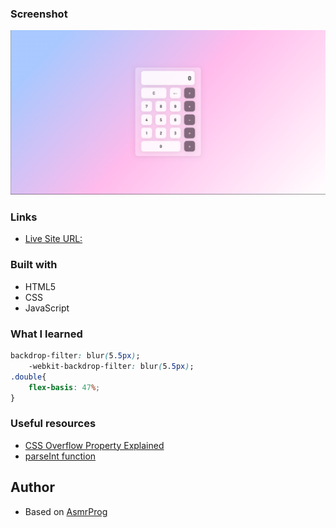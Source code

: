 ### Screenshot

![](./screenshot.png)

### Links

- [Live Site URL:](https://calculatorappbilska.netlify.app/)


### Built with

- HTML5
- CSS
- JavaScript


### What I learned


```css
backdrop-filter: blur(5.5px);
    -webkit-backdrop-filter: blur(5.5px);
.double{
    flex-basis: 47%;
}
```

### Useful resources

- [CSS Overflow Property Explained](https://www.youtube.com/watch?v=Z7TkyiC8wNA)
- [parseInt function](https://www.youtube.com/watch?v=VzRpyRVbLpE&t=56s) 

## Author

- Based on [AsmrProg](https://www.youtube.com/watch?v=sBJmRD7kNTk&t)

